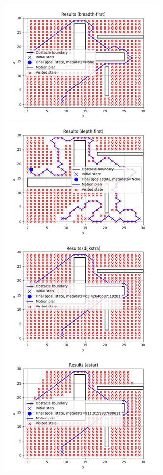 ![alt text](demo_results/breadth-first.jpg)
![alt text](demo_results/depth-first.jpg)
![alt text](demo_results/dijkstra.jpg)
![alt text](demo_results/astar.jpg)
